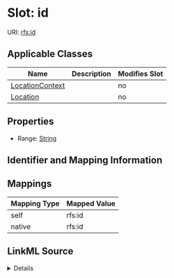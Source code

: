 

# Slot: id



URI: [rfs:id](https://framework.regen.network/schema/id)



<!-- no inheritance hierarchy -->





## Applicable Classes

| Name | Description | Modifies Slot |
| --- | --- | --- |
| [LocationContext](LocationContext.md) |  |  no  |
| [Location](Location.md) |  |  no  |







## Properties

* Range: [String](String.md)





## Identifier and Mapping Information








## Mappings

| Mapping Type | Mapped Value |
| ---  | ---  |
| self | rfs:id |
| native | rfs:id |




## LinkML Source

<details>
```yaml
name: id
alias: id
domain_of:
- Location
- LocationContext
range: string

```
</details>